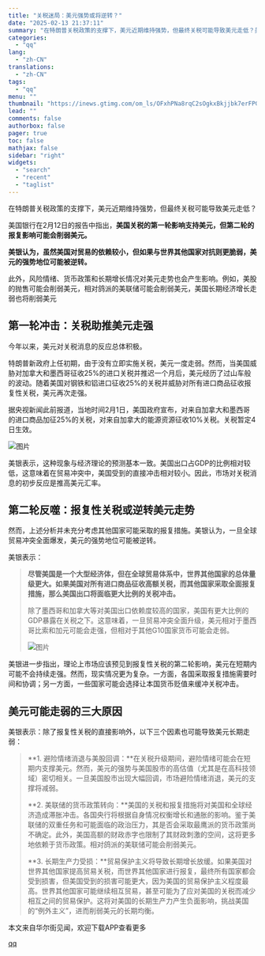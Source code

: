 ```yaml
---
title: "关税迷局：美元强势或将逆转？"
date: "2025-02-13 21:37:11"
summary: "在特朗普关税政策的支撑下，美元近期维持强势，但最终关税可能导致美元走低？美国银行在2月12日的报告中..."
categories:
  - "qq"
lang:
  - "zh-CN"
translations:
  - "zh-CN"
tags:
  - "qq"
menu: ""
thumbnail: "https://inews.gtimg.com/om_ls/OFxhPNa8rqC2sOgkxBkjjbk7erFPGMjODXKtsVc_dqM3EAA_640360/0"
lead: ""
comments: false
authorbox: false
pager: true
toc: false
mathjax: false
sidebar: "right"
widgets:
  - "search"
  - "recent"
  - "taglist"
---
```


在特朗普关税政策的支撑下，美元近期维持强势，但最终关税可能导致美元走低？

美国银行在2月12日的报告中指出，**美国关税的第一轮影响支持美元，但第二轮的报复影响可能会削弱美元。**

**美银认为，虽然美国对贸易的依赖较小，但如果与世界其他国家对抗则更脆弱，美元的强势地位可能被逆转。**

此外，风险情绪、货币政策和长期增长情况对美元走势也会产生影响。例如，美股的抛售可能会削弱美元，相对鸽派的美联储可能会削弱美元，美国长期经济增长走弱也将削弱美元

第一轮冲击：关税助推美元走强
--------------

今年以来，美元对关税消息的反应总体积极。

特朗普新政府上任初期，由于没有立即实施关税，美元一度走弱。然而，当美国威胁对加拿大和墨西哥征收25%的进口关税并推迟一个月后，美元经历了过山车般的波动。随着美国对钢铁和铝进口征收25%的关税并威胁对所有进口商品征收报复性关税，美元再次走强。

据央视新闻此前报道，当地时间2月1日，美国政府宣布，对来自加拿大和墨西哥的进口商品加征25%的关税，对来自加拿大的能源资源征收10%关税。关税暂定4日生效。

![图片](https://inews.gtimg.com/om_bt/O9eerI0LDS-HKV32XQD_68R8BX5hQcqf-VO4dpsCNYbCkAA/641)

美银表示，这种现象与经济理论的预测基本一致。美国出口占GDP的比例相对较低，这意味着在贸易冲突中，美国受到的直接冲击相对较小。因此，市场对关税消息的初步反应是推高美元汇率。

第二轮反噬：报复性关税或逆转美元走势
------------------

然而，上述分析并未充分考虑其他国家可能采取的报复措施。美银认为，一旦全球贸易冲突全面爆发，美元的强势地位可能被逆转。

美银表示：

> **尽管美国是一个大型经济体，但在全球贸易体系中，世界其他国家的总体量级更大。如果美国对所有进口商品征收高额关税，而其他国家采取全面报复措施，那么美国出口将面临更大比例的关税冲击。**
> 
> 除了墨西哥和加拿大等对美国出口依赖度较高的国家，美国有更大比例的GDP暴露在关税之下。这意味着，一旦贸易冲突全面升级，美元相对于墨西哥比索和加元可能会走强，但相对于其他G10国家货币可能会走弱。
> 
> ![图片](https://inews.gtimg.com/om_bt/O4oC_fCWDHI1ievLZkwvLyZH84iQoMZzDg8h__kUFOeM8AA/641)

美银进一步指出，理论上市场应该预见到报复性关税的第二轮影响，美元在短期内可能不会持续走强。然而，现实情况更为复杂。一方面，各国采取报复措施需要时间和协调；另一方面，一些国家可能会选择让本国货币贬值来缓冲关税冲击。

美元可能走弱的三大原因
-----------

美银表示：除了报复性关税的直接影响外，以下三个因素也可能导致美元长期走弱：

> **1. 避险情绪消退与美股回调：**在关税升级期间，避险情绪可能会在短期内支撑美元。然而，美元的强势与美国股市的高估值（尤其是在高科技领域）密切相关。一旦美国股市出现大幅回调，市场避险情绪消退，美元的支撑将减弱。
> 
> **2. 美联储的货币政策转向：**美国的关税和报复措施将对美国和全球经济造成滞胀冲击。各国央行将根据自身情况权衡增长和通胀的影响。鉴于美联储的双重任务和可能面临的政治压力，其是否会采取最鹰派的货币政策尚不确定。此外，美国高额的财政赤字也限制了其财政刺激的空间，这将更多地依赖于货币政策。相对鸽派的美联储可能会削弱美元。
> 
> **3. 长期生产力受损：**贸易保护主义将导致长期增长放缓。如果美国对世界其他国家提高贸易关税，而世界其他国家进行报复，最终所有国家都会受到损害，但美国受到的损害可能更大，因为美国的贸易保护主义程度最高。世界其他国家可能继续相互贸易，甚至可能为了应对美国的关税而减少相互之间的贸易保护。这将对美国的长期生产力产生负面影响，挑战美国的“例外主义”，进而削弱美元的长期均衡。

本文来自华尔街见闻，欢迎下载APP查看更多

[qq](https://new.qq.com/rain/a/20250213A08T0900)
